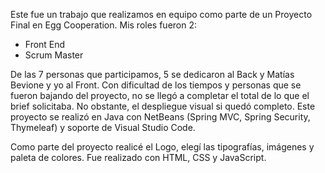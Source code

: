 Este fue un trabajo que realizamos en equipo como parte de un Proyecto Final en Egg Cooperation.
Mis roles fueron 2:
- Front End
- Scrum Master

De las 7 personas que participamos, 5 se dedicaron al Back y Matías Bevione y yo al Front. Con dificultad de los tiempos y personas que se fueron bajando del proyecto,
no se llegó a completar el total de lo que el brief solicitaba. No obstante, el despliegue visual si quedó completo.
Este proyecto se realizó en Java con NetBeans (Spring MVC, Spring Security, Thymeleaf) y soporte de Visual Studio Code.

Como parte del proyecto realicé el Logo, elegí las tipografías, imágenes y paleta de colores. Fue realizado con HTML, CSS y JavaScript.

